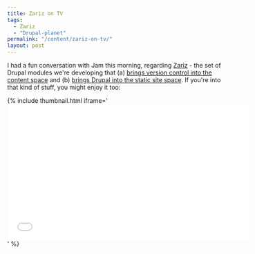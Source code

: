 ```yaml
---
title: Zariz on TV
tags:
  - Zariz
  - "Drupal-planet"
permalink: "/content/zariz-on-tv/"
layout: post
---
```



I had a fun conversation with Jam this morning, regarding [Zariz](/content/zariz-means-agile/) - the set of Drupal modules we're developing that (a) [brings version control into the content space](/content/zariz-in-pics/) and (b) [brings Drupal into the static site space](/content/drupal-x5-faster/). If you're into that kind of stuff, you might enjoy it too:

{% include thumbnail.html iframe='<iframe width="560" height="315" src="//www.youtube.com/embed/vGUSXwURVVo" frameborder="0" allowfullscreen></iframe>' %}
